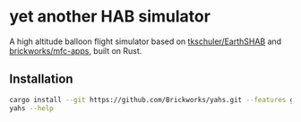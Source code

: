 # yet another HAB simulator

A high altitude balloon flight simulator based on
[tkschuler/EarthSHAB](https://github.com/tkschuler/EarthSHAB) and
[brickworks/mfc-apps](https://github.com/Brickworks/mfc-apps), built on Rust.

## Installation

```sh
cargo install --git https://github.com/Brickworks/yahs.git --features gui
yahs --help
```
